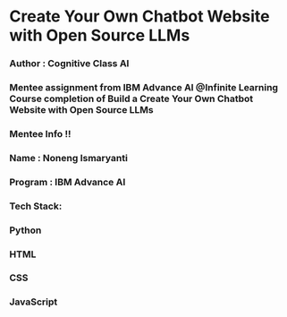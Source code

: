 
# Create Your Own Chatbot Website with Open Source LLMs

### Author : Cognitive Class AI

### Mentee assignment from IBM Advance AI @Infinite Learning Course completion of Build a Create Your Own Chatbot Website with Open Source LLMs

### Mentee Info !!

### Name : Noneng Ismaryanti
### Program : IBM Advance AI

### Tech Stack:
### Python
### HTML
### CSS
### JavaScript
